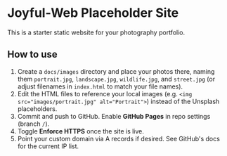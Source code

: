 # Joyful-Web Placeholder Site

This is a starter static website for your photography portfolio.
## How to use
1. Create a `docs/images` directory and place your photos there, naming them `portrait.jpg`, `landscape.jpg`, `wildlife.jpg`, and `street.jpg` (or adjust filenames in `index.html` to match your file names).
2. Edit the HTML files to reference your local images (e.g. `<img src="images/portrait.jpg" alt="Portrait">`) instead of the Unsplash placeholders.
3. Commit and push to GitHub. Enable **GitHub Pages** in repo settings (branch `/`).
4. Toggle **Enforce HTTPS** once the site is live.
5. Point your custom domain via A records if desired. See GitHub's docs for the current IP list.
